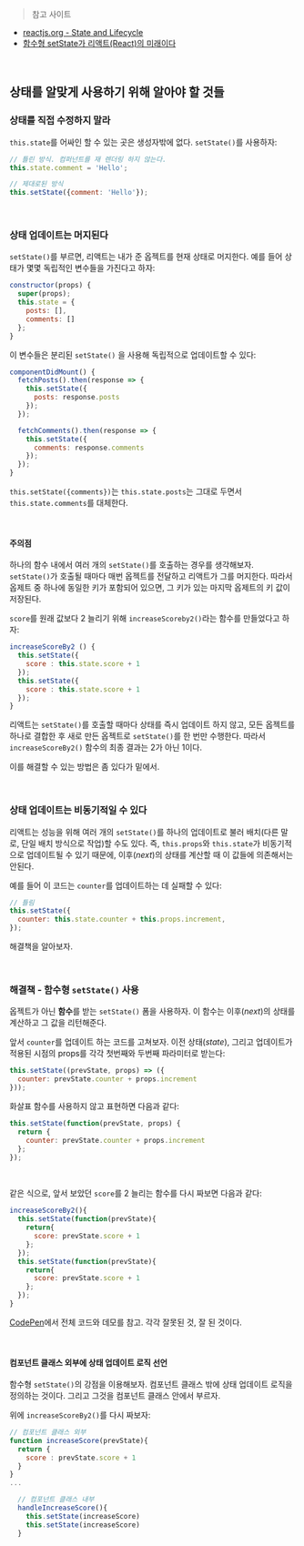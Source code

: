 > 참고 사이트

- [reactjs.org - State and Lifecycle](https://reactjs.org/docs/state-and-lifecycle.html#using-state-correctly)
- [함수형 setState가 리액트(React)의 미래이다](https://www.vobour.com/%ED%95%A8%EC%88%98%ED%98%95-setstate%EA%B0%80-%EB%A6%AC%EC%95%A1%ED%8A%B8-react-%EC%9D%98-%EB%AF%B8%EB%9E%98%EC%9D%B4%EB%8B%A4-functiona)


<br>

## 상태를 알맞게 사용하기 위해 알아야 할 것들

### 상태를 직접 수정하지 말라

`this.state`를 어싸인 할 수 있는 곳은 생성자밖에 없다. `setState()`를 사용하자:

``` jsx
// 틀린 방식. 컴퍼넌트를 재 렌더링 하지 않는다.
this.state.comment = 'Hello';

// 제대로된 방식
this.setState({comment: 'Hello'});
```

<br>

###  상태 업데이트는 머지된다

`setState()`를 부르면, 리액트는 내가 준 옵젝트를 현재 상태로 머지한다. 예를 들어 상태가 몇몇 독립적인 변수들을 가진다고 하자:

``` jsx
constructor(props) {
  super(props);
  this.state = {
    posts: [],
    comments: []
  };
}
```

이 변수들은 분리된 `setState()` 을 사용해 독립적으로 업데이트할 수 있다:

``` jsx
componentDidMount() {
  fetchPosts().then(response => {
    this.setState({
      posts: response.posts
    });
  });

  fetchComments().then(response => {
    this.setState({
      comments: response.comments
    });
  });
}
```

`this.setState({comments})`는 `this.state.posts`는 그대로 두면서 `this.state.comments`를 대체한다.

<br>

#### 주의점 

하나의 함수 내에서 여러 개의 `setState()`를 호출하는 경우를 생각해보자. `setState()`가 호출될 때마다 매번 옵젝트를 전달하고 리액트가 그를 머지한다. 따라서 옵제트 중 하나에 동일한 키가 포함되어 있으면, 그 키가 있는 마지막 옵제트의 키 값이 저장된다.

`score`를 원래 값보다 2 늘리기 위해 `increaseScoreby2()`라는 함수를 만들었다고 하자:

``` jsx
increaseScoreBy2 () {
  this.setState({
    score : this.state.score + 1
  });
  this.setState({
    score : this.state.score + 1
  });
}
```

리액트는 `setState()`를 호출할 때마다 상태를 즉시 업데이트 하지 않고, 모든 옵젝트를 하나로 결합한 후 새로 만든 옵젝트로 `setState()`를 한 번만 수행한다. 따라서 `increaseScoreBy2()` 함수의 최종 결과는 2가 아닌 1이다.

이를 해결할 수 있는 방법은 좀 있다가 밑에서.

<br>

###  상태 업데이트는 비동기적일 수 있다

리액트는 성능을 위해 여러 개의 `setState()`를 하나의 업데이트로 불러 배치(다른 말로, 단일 배치 방식으로 작업)할 수도 있다. 즉, `this.props`와 `this.state`가 비동기적으로 업데이트될 수 있기 때문에, 이후(_next_)의 상태를 계산할 때 이 값들에 의존해서는 안된다. 

예를 들어 이 코드는 `counter`를 업데이트하는 데 실패할 수 있다:

``` jsx
// 틀림
this.setState({
  counter: this.state.counter + this.props.increment,
});
```

해결책을 알아보자.

<br>

### 해결책 - 함수형 `setState()` 사용

옵젝트가 아닌 **함수**를 받는 `setState()` 폼을 사용하자. 이 함수는 이후(_next_)의 상태를 계산하고 그 값을 리턴해준다. 

앞서 `counter`를 업데이트 하는 코드를 고쳐보자. 이전 상태(_state_), 그리고 업데이트가 적용된 시점의 props를 각각 첫번째와 두번째 파라미터로 받는다:

``` jsx
this.setState((prevState, props) => ({
  counter: prevState.counter + props.increment
}));
```

화살표 함수를 사용하지 않고 표현하면 다음과 같다:

``` jsx
this.setState(function(prevState, props) {
  return {
    counter: prevState.counter + props.increment
  };
});
```

<br>

같은 식으로, 앞서 보았던 `score`를 2 늘리는 함수를 다시 짜보면 다음과 같다:

``` jsx
increaseScoreBy2(){
  this.setState(function(prevState){
    return{
      score: prevState.score + 1
    };
  });
  this.setState(function(prevState){
    return{
      score: prevState.score + 1
    };
  });
}
```

[CodePen](https://codepen.io/mrscobbler/pen/JEoEgN?editors=0010)에서 전체 코드와 데모를 참고. 각각 잘못된 것, 잘 된 것이다.

<br>

#### 컴포넌트 클래스 외부에 상태 업데이트 로직 선언

함수형 `setState()`의 강점을 이용해보자. 컴포넌트 클래스 밖에 상태 업데이트 로직을 정의하는 것이다. 그리고 그것을 컴포넌트 클래스 안에서 부르자.

위에 `increaseScoreBy2()`를 다시 짜보자:

``` jsx
// 컴포넌트 클래스 외부
function increaseScore(prevState){
  return {
    score : prevState.score + 1
  }
}
...

  // 컴포넌트 클래스 내부
  handleIncreaseScore(){
    this.setState(increaseScore)
    this.setState(increaseScore)
  }

```